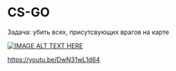 # CS-GO

Задача: убить всех, присутсвующих врагов на карте

[![IMAGE ALT TEXT HERE](https://img.youtube.com/vi/DwN31wL1d64/0.jpg)](https://www.youtube.com/watch?v=DwN31wL1d64)

https://youtu.be/DwN31wL1d64
